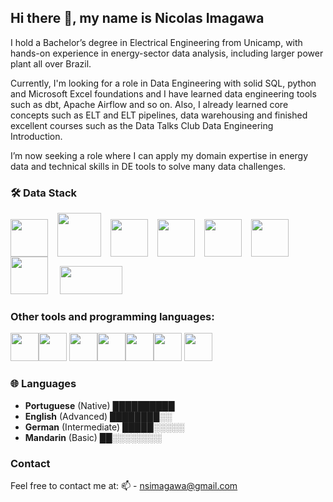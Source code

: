 ## Hi there 👋, my name is Nicolas Imagawa

I hold a Bachelor’s degree in Electrical Engineering from Unicamp, with hands-on experience in energy-sector data analysis, including larger power plant all over Brazil.

Currently, I'm looking for a role in Data Engineering with solid SQL, python and Microsoft Excel foundations and I have learned data engineering tools such as dbt, Apache Airflow and so on. Also, I already learned core concepts such as ELT and ELT pipelines, data warehousing and finished excellent courses such as the Data Talks Club Data Engineering Introduction.

I’m now seeking a role where I can apply my domain expertise in energy data and technical skills in DE tools to solve many data challenges.

### 🛠️ Data Stack
<img src="https://cdn.jsdelivr.net/gh/devicons/devicon@latest/icons/python/python-original-wordmark.svg" width="60" height="60" style="padding-right: 15px;" /><img src="https://cdn.jsdelivr.net/gh/devicons/devicon@latest/icons/googlecloud/googlecloud-original.svg" width="70" height="70" style="padding-right: 15px;" /><img src="https://cdn.jsdelivr.net/gh/devicons/devicon@latest/icons/apacheairflow/apacheairflow-original.svg" width="60" height="60" style="padding-right: 15px;"/><img src="https://github.com/user-attachments/assets/79abfbb2-b885-4887-9c98-a8cd239c3ad3" width="60" height="60" style="padding-right: 15px;" /><img src="https://cdn.jsdelivr.net/gh/devicons/devicon@latest/icons/postgresql/postgresql-plain-wordmark.svg" width="60" height="60" style="padding-right: 15px;" /><img src="https://cdn.jsdelivr.net/gh/devicons/devicon@latest/icons/oracle/oracle-original.svg" width="60" height="60" style="padding-right: 15px;" /><img src="https://cdn.jsdelivr.net/gh/devicons/devicon@latest/icons/mysql/mysql-original-wordmark.svg" width="60" height="60" style="padding-right: 15px;" />
<img src="https://github.com/user-attachments/assets/2a01a309-085c-451c-a794-3cc23d5db9c2" width="100" height="45"/>
          
### Other tools and programming languages:

<img src="https://cdn.jsdelivr.net/gh/devicons/devicon@latest/icons/linux/linux-original.svg" width="45" height="45" /><img src="https://cdn.jsdelivr.net/gh/devicons/devicon@latest/icons/c/c-original.svg" width="45" height="45" /> <img src="https://cdn.jsdelivr.net/gh/devicons/devicon@latest/icons/arduino/arduino-original-wordmark.svg" width="45" height="45" /><img src="https://cdn.jsdelivr.net/gh/devicons/devicon@latest/icons/html5/html5-plain-wordmark.svg" width="45" height="45" /><img src="https://cdn.jsdelivr.net/gh/devicons/devicon@latest/icons/css3/css3-plain-wordmark.svg" width="45" height="45" /><img src="https://cdn.jsdelivr.net/gh/devicons/devicon@latest/icons/javascript/javascript-original.svg" width="45" height="45" />
<img src="https://github.com/user-attachments/assets/57cec3dd-f0cb-46b6-b84d-b4eaf8824e38" width="45" height="45">

### 🌐 Languages  
- **Portuguese** (Native) ██████████  
- **English** (Advanced) ████████░░  
- **German** (Intermediate) █████░░░░░  
- **Mandarin** (Basic) ██░░░░░░░░  

### Contact
Feel free to contact me at:
📫 - nsimagawa@gmail.com

<!--
**NicolasImagawa/NicolasImagawa** is a ✨ _special_ ✨ repository because its `README.md` (this file) appears on your GitHub profile.

Here are some ideas to get you started:

- 🔭 I’m currently working on ...
- 🌱 I’m currently learning ...
- 👯 I’m looking to collaborate on ...
- 🤔 I’m looking for help with ...
- 💬 Ask me about ...
- 📫 How to reach me: ...
- 😄 Pronouns: ...
- ⚡ Fun fact: ...
-->
